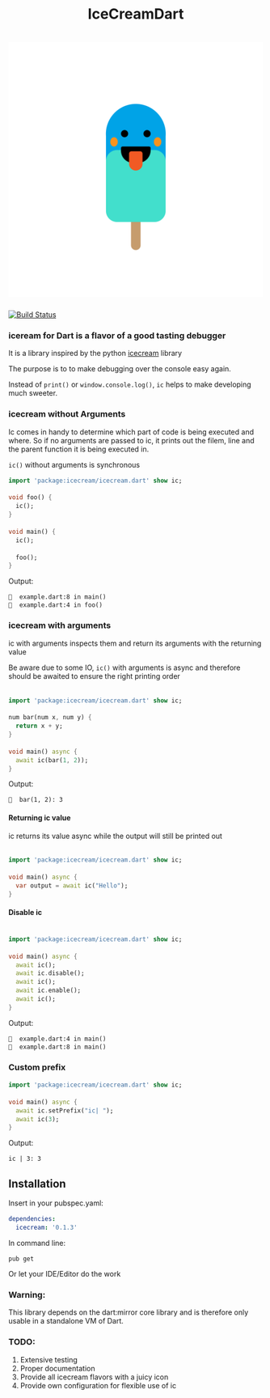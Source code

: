# <center>IceCreamDart</center>
<h1 align="center">
  <img src="icon.png" width="600px" alt="icecream">
</h1>

[![Build Status](https://travis-ci.org/HallerPatrick/icecream.svg?branch=master)](https://travis-ci.org/HallerPatrick/icecream)

### iceream for Dart is a flavor of a good tasting debugger

It is a library inspired by the python [icecream](https://github.com/gruns/icecream) library

The purpose is to to make debugging over the console easy again.

Instead of `print()` or `window.console.log()`, `ic` helps to make developing much sweeter.


### icecream without Arguments

Ic comes in handy to determine which part of code is being executed and where. So if no arguments are passed to ic, it prints out the filem, line and the parent function it is being executed in.

`ic()` without arguments is synchronous 

```dart
import 'package:icecream/icecream.dart' show ic;

void foo() {
  ic();
}

void main() {
  ic();

  foo();
}

```

Output:

```
🍦  example.dart:8 in main()
🍦  example.dart:4 in foo()
```

### icecream with arguments

ic with arguments inspects them and return its arguments with the returning value

Be aware due to some IO, `ic()` with arguments is async and therefore should be awaited to ensure the right printing order

```dart

import 'package:icecream/icecream.dart' show ic;

num bar(num x, num y) {
  return x + y;
}

void main() async {
  await ic(bar(1, 2));
}

```


Output: 
```
🍦  bar(1, 2): 3
```

#### Returning ic value

ic returns its value async while the output will still be printed out

```dart

import 'package:icecream/icecream.dart' show ic;

void main() async {
  var output = await ic("Hello");
}
```

#### Disable ic

```dart

import 'package:icecream/icecream.dart' show ic;

void main() async {
  await ic();
  await ic.disable();
  await ic();
  await ic.enable();
  await ic();
}

```

Output:

```
🍦  example.dart:4 in main()
🍦  example.dart:8 in main()
```

### Custom prefix

```dart
import 'package:icecream/icecream.dart' show ic;

void main() async {
  await ic.setPrefix("ic| ");
  await ic(3);
}
```

Output:

```
ic | 3: 3
```

## Installation

Insert in your pubspec.yaml:

```yaml
dependencies:
  icecream: '0.1.3'
```

In command line:
```
pub get
```

Or let your IDE/Editor do the work

### Warning:

This library depends on the dart:mirror core library and is therefore only usable in a standalone VM of Dart.
 

 ### TODO:

 1. Extensive testing
 2. Proper documentation
 3. Provide all icecream flavors with a juicy icon
 4. Provide own configuration for flexible use of ic
